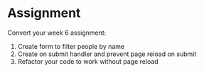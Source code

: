 # Assignment

Convert your week 6 assignment:

1. Create form to filter people by name
2. Create on submit handler and prevent page reload on submit
3. Refactor your code to work without page reload
